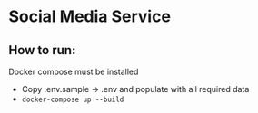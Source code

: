 # Social Media Service

## How to run:
Docker compose must be installed 
- Copy .env.sample -> .env and populate with all required data
- `docker-compose up --build`

